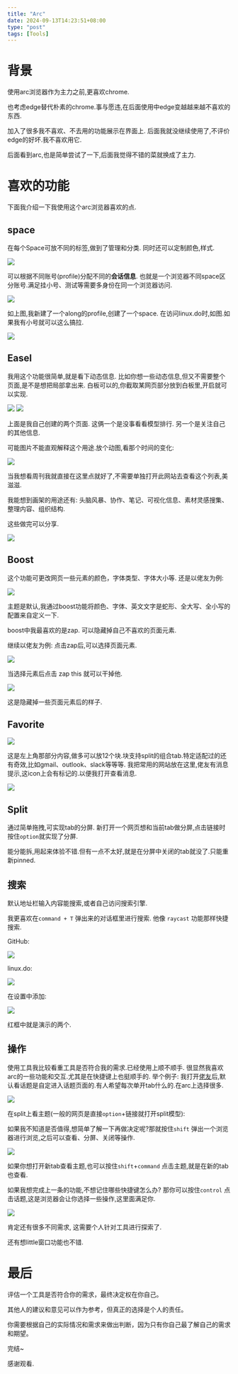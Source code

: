 ```yaml
---
title: "Arc"
date: 2024-09-13T14:23:51+08:00
type: "post"
tags: [Tools]
---
```

# 背景
使用arc浏览器作为主力之前,更喜欢chrome.

也考虑edge替代朴素的chrome.事与愿违,在后面使用中edge变越越来越不喜欢的东西.

加入了很多我不喜欢、不去用的功能展示在界面上. 后面我就没继续使用了,不评价edge的好坏.我不喜欢用它.

后面看到arc,也是简单尝试了一下,后面我觉得不错的菜就换成了主力.

# 喜欢的功能
下面我介绍一下我使用这个arc浏览器喜欢的点.
## space
在每个Space可放不同的标签,做到了管理和分类. 同时还可以定制颜色,样式.

![](https://s2.loli.net/2024/09/13/hU8qgeYufw4FO1Z.png)

可以根据不同账号(profile)分配不同的**会话信息**. 也就是一个浏览器不同space区分账号.满足挂小号、测试等需要多身份在同一个浏览器访问.

![](https://s2.loli.net/2024/09/13/HP3ZGCYNQDEjoFe.png)

如上图,我新建了一个along的profile,创建了一个space.
在访问linux.do时,如图.如果我有小号就可以这么搞拉.

![](https://s2.loli.net/2024/09/13/VGZ7zqwAcmxr5kR.png)

## Easel
我用这个功能很简单,就是看下动态信息.
比如你想一些动态信息,但又不需要整个页面,是不是想把局部拿出来. 白板可以的,你截取某网页部分放到白板里,开启就可以实现.

![](https://s2.loli.net/2024/09/13/olkLjYzgICXZR5y.png)
![](https://s2.loli.net/2024/09/13/dAZMsg9fh7xcSXW.png)

上面是我自己创建的两个页面. 这俩一个是没事看看模型排行. 另一个是关注自己的其他信息.

可能图片不能直观解释这个用途.放个动图,看那个时间的变化:

![](https://s2.loli.net/2024/09/13/l8gcuOXb7v2QU3B.gif)

当我想看周刊我就直接在这里点就好了,不需要单独打开此网站去查看这个列表,美滋滋.

我能想到画架的用途还有: 头脑风暴、协作、笔记、可视化信息、素材灵感搜集、整理内容、组织结构.

这些做完可以分享.

![](https://s2.loli.net/2024/09/13/hjCG9XRnslwztSo.png)


## Boost
这个功能可更改网页一些元素的颜色，字体类型、字体大小等.
还是以佬友为例:

![](https://s2.loli.net/2024/09/13/XScBNmgVJFWzdUC.png)

主题是默认,我通过boost功能将颜色、字体、英文文字是蛇形、全大写、全小写的配置来自定义一下.

boost中我最喜欢的是zap.
可以隐藏掉自己不喜欢的页面元素.

继续以佬友为例:
点击zap后,可以选择页面元素.

![](https://s2.loli.net/2024/09/13/Ahv7iQMr49Dd1Vt.png)

当选择元素后点击 zap this 就可以干掉他.

![](https://s2.loli.net/2024/09/13/F3lUHbRMhV8qmcD.png)

这是隐藏掉一些页面元素后的样子.

## Favorite

![](https://s2.loli.net/2024/09/13/UoHBwWDEJAt1ZQP.png)

这是左上角那部分内容,做多可以放12个块.块支持split的组合tab.特定适配过的还有奇效,比如gmail、outlook、slack等等等. 我把常用的网站放在这里,佬友有消息提示,这icon上会有标记的.以便我打开查看消息.

![](https://s2.loli.net/2024/09/13/tBoPcZLpj1lVADx.png)


## Split
通过简单拖拽,可实现tab的分屏.
新打开一个网页想和当前tab做分屏,点击链接时按住`option`就实现了分屏.

能分能拆,用起来体验不错.但有一点不太好,就是在分屏中关闭的tab就没了.只能重新pinned.

## 搜索
默认地址栏输入内容能搜索,或者自己访问搜索引擎.

我更喜欢在`command + T` 弹出来的对话框里进行搜索.  他像 `raycast` 功能那样快捷搜索.

GitHub:

![](https://s2.loli.net/2024/09/13/aQN8Z9GPMEFWfnY.gif)

linux.do:

![](https://s2.loli.net/2024/09/13/9p3WQyInxj7UVaS.gif)

在设置中添加:

![](https://s2.loli.net/2024/09/13/IyVzdqZDsLaQNRS.png)

红框中就是演示的两个.

## 操作
使用工具我比较看重工具是否符合我的需求.已经使用上顺不顺手.
很显然我喜欢arc的一些功能和交互.尤其是在快捷键上也挺顺手的.
举个例子:
我打开[佬友](linux.do)后,默认看话题是自定进入话题页面的.有人希望每次单开tab什么的.在arc上选择很多.

![](https://s2.loli.net/2024/09/13/aitBXLC1cFs3hO9.gif)

在split上看主题(一般的网页是直接`option`+链接就打开split模型):


如果我不知道是否值得,想简单了解一下再做决定呢?那就按住`shift`  弹出一个浏览器进行浏览,之后可以查看、分屏、关闭等操作.

![](https://s2.loli.net/2024/09/13/m2nQp5NMdCzvjZW.gif)

如果你想打开新tab查看主题,也可以按住`shift`+`command` 点击主题,就是在新的tab也查看.

如果我想完成上一条的功能,不想记住哪些快捷键怎么办? 那你可以按住`control` 点击话题,这是浏览器会让你选择一些操作,这里面满足你.

![](https://s2.loli.net/2024/09/13/1ZCDdlmBHghjNMk.png)


肯定还有很多不同需求, 这需要个人针对工具进行探索了.

还有想little窗口功能也不错.

# 最后
评估一个工具是否符合你的需求，最终决定权在你自己。

其他人的建议和意见可以作为参考，但真正的选择是个人的责任。

你需要根据自己的实际情况和需求来做出判断，因为只有你自己最了解自己的需求和期望。

完结~

感谢观看.
